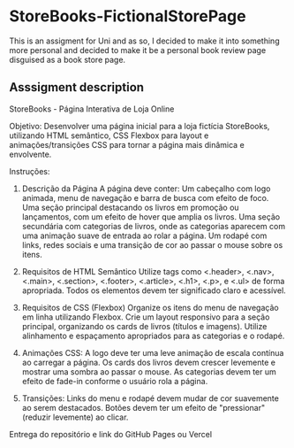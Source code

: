 # StoreBooks-FictionalStorePage
This is an assigment for Uni and as so, I decided to make it into something more personal and decided to make it be a personal book review page disguised as a book store page.


## Asssigment description

StoreBooks - Página Interativa de Loja Online

Objetivo:
Desenvolver uma página inicial para a loja fictícia StoreBooks, utilizando HTML semântico, CSS Flexbox para layout e animações/transições CSS para tornar a página mais dinâmica e envolvente.

Instruções:

1. Descrição da Página
A página deve conter:
Um cabeçalho com logo animada, menu de navegação e barra de busca com efeito de foco.
Uma seção principal destacando os livros em promoção ou lançamentos, com um efeito de hover que amplia os livros.
Uma seção secundária com categorias de livros, onde as categorias aparecem com uma animação suave de entrada ao rolar a página.
Um rodapé com links, redes sociais e uma transição de cor ao passar o mouse sobre os itens.

2. Requisitos de HTML Semântico
Utilize tags como <.header>, <.nav>, <.main>, <.section>, <.footer>, <.article>, <.h1>, <.p>, e <.ul> de forma apropriada.
Todos os elementos devem ter significado claro e acessível.

3. Requisitos de CSS (Flexbox)
Organize os itens do menu de navegação em linha utilizando Flexbox.
Crie um layout responsivo para a seção principal, organizando os cards de livros (títulos e imagens).
Utilize alinhamento e espaçamento apropriados para as categorias e o rodapé.

4. Animações CSS:
A logo deve ter uma leve animação de escala contínua ao carregar a página.
Os cards dos livros devem crescer levemente e mostrar uma sombra ao passar o mouse.
As categorias devem ter um efeito de fade-in conforme o usuário rola a página.
5. Transições:
Links do menu e rodapé devem mudar de cor suavemente ao serem destacados.
Botões devem ter um efeito de "pressionar" (reduzir levemente) ao clicar.

Entrega do repositório e link do GitHub Pages ou Vercel